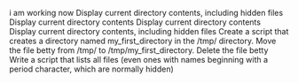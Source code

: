 i am working now
Display current directory contents, including hidden files
Display current directory contents
Display current directory contents
Display current directory contents, including hidden files
Create a script that creates a directory named my_first_directory in the /tmp/ directory.
Move the file betty from /tmp/ to /tmp/my_first_directory.
Delete the file betty
Write a script that lists all files (even ones with names beginning with a period character, which are normally hidden)
